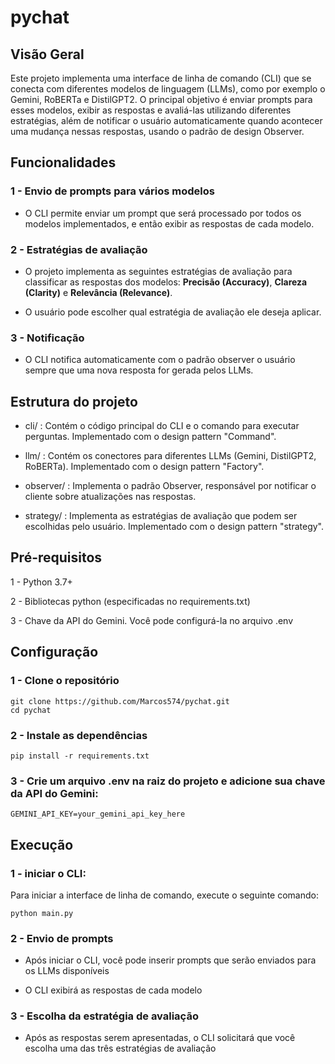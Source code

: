 # pychat

## Visão Geral

Este projeto implementa uma interface de linha de comando (CLI) que se conecta com diferentes modelos de linguagem (LLMs), como por exemplo o Gemini, RoBERTa e DistilGPT2.
O principal objetivo é enviar prompts para esses modelos, exibir as respostas e avaliá-las utilizando diferentes estratégias, além de notificar o usuário automaticamente quando acontecer uma mudança nessas respostas, usando o padrão de design Observer.

## Funcionalidades

### 1 - Envio de prompts para vários modelos

- O CLI permite enviar um prompt que será processado por todos os modelos implementados, e então exibir as respostas de cada modelo.

### 2 - Estratégias de avaliação

- O projeto implementa as seguintes estratégias de avaliação para classificar as respostas dos modelos: **Precisão (Accuracy)**, **Clareza (Clarity)** e **Relevância (Relevance)**.

- O usuário pode escolher qual estratégia de avaliação ele deseja aplicar.

### 3 - Notificação

- O CLI notifica automaticamente com o padrão observer o usuário sempre que uma nova resposta for gerada pelos LLMs.

## Estrutura do projeto

- cli/ : Contém o código principal do CLI e o comando para executar perguntas. Implementado com o design pattern "Command".

- llm/ : Contém os conectores para diferentes LLMs (Gemini, DistilGPT2, RoBERTa). Implementado com o design pattern "Factory".

- observer/ : Implementa o padrão Observer, responsável por notificar o cliente sobre atualizações nas respostas.

- strategy/ : Implementa as estratégias de avaliação que podem ser escolhidas pelo usuário. Implementado com o design pattern "strategy".

## Pré-requisitos

1 - Python 3.7+

2 - Bibliotecas python (especificadas no requirements.txt)

3 - Chave da API do Gemini. Você pode configurá-la no arquivo .env

## Configuração

### 1 - Clone o repositório

```
git clone https://github.com/Marcos574/pychat.git
cd pychat
```

### 2 - Instale as dependências

```
pip install -r requirements.txt
```

### 3 - Crie um arquivo .env na raiz do projeto e adicione sua chave da API do Gemini:

```
GEMINI_API_KEY=your_gemini_api_key_here
```

## Execução

### 1 - iniciar o CLI:

Para iniciar a interface de linha de comando, execute o seguinte comando:

```
python main.py
```

### 2 - Envio de prompts

- Após iniciar o CLI, você pode inserir prompts que serão enviados para os LLMs disponíveis

- O CLI exibirá as respostas de cada modelo

### 3 - Escolha da estratégia de avaliação

- Após as respostas serem apresentadas, o CLI solicitará que você escolha uma das três estratégias de avaliação
